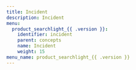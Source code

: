 ```yaml
---
title: Incident
description: Incident
menu:
  product_searchlight_{{ .version }}:
    identifier: incident
    parent: concepts
    name: Incident
    weight: 15
menu_name: product_searchlight_{{ .version }}
---
```

